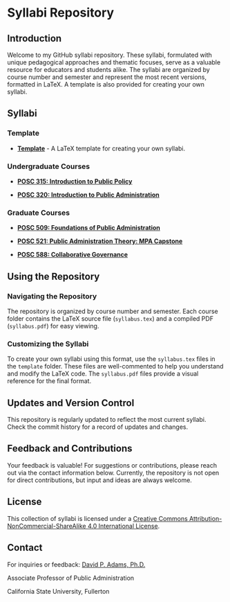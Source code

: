 # Syllabi Repository

## Introduction

Welcome to my GitHub syllabi repository. These syllabi, formulated with unique pedagogical approaches and thematic focuses, serve as a valuable resource for educators and students alike. The syllabi are  organized by course number and semester and represent the most recent versions, formatted in LaTeX. A template is also provided for creating your own syllabi.

## Syllabi

### Template

- [**Template**](https://github.com/dadams-AU/syllabi/tree/main/template) - A LaTeX template for creating your own syllabi.

### Undergraduate Courses

- [**POSC 315: Introduction to Public Policy**](https://github.com/dadams-AU/syllabi/tree/main/POSC%20315%20Intro%20Policy)
  
- [**POSC 320: Introduction to Public Administration**](https://github.com/dadams-AU/syllabi/tree/main/CRJU_POSC%20320%20Intro%20PA) 

### Graduate Courses

- [**POSC 509: Foundations of Public Administration**](https://github.com/dadams-AU/syllabi/tree/main/POSC%20509%20MPA%20Foundations)
  
- [**POSC 521: Public Administration Theory: MPA Capstone**](https://github.com/dadams-AU/syllabi/tree/main/POSC%20521%20MPA%20Capstone)
  
- [**POSC 588: Collaborative Governance**](https://github.com/dadams-AU/syllabi/tree/main/POSC%20588%20Collab%20Gov)
  

## Using the Repository

### Navigating the Repository

The repository is organized by course number and semester. Each course folder contains the LaTeX source file (`syllabus.tex`) and a compiled PDF (`syllabus.pdf`) for easy viewing.

### Customizing the Syllabi

To create your own syllabi using this format, use the `syllabus.tex` files in the `template` folder. These files are well-commented to help you understand and modify the LaTeX code. The `syllabus.pdf` files provide a visual reference for the final format.

## Updates and Version Control

This repository is regularly updated to reflect the most current syllabi. Check the commit history for a record of updates and changes.

## Feedback and Contributions

Your feedback is valuable! For suggestions or contributions, please reach out via the contact information below. Currently, the repository is not open for direct contributions, but input and ideas are always welcome.

## License

This collection of syllabi is licensed under a [Creative Commons Attribution-NonCommercial-ShareAlike 4.0 International License](http://creativecommons.org/licenses/by-nc-sa/4.0/).

## Contact

For inquiries or feedback:
[David P. Adams, Ph.D.](mailto:dpadams@fullerton.edu)

Associate Professor of Public Administration

California State University, Fullerton
